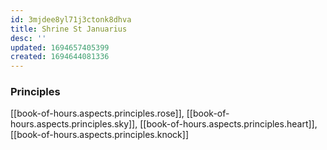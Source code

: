 ```yaml
---
id: 3mjdee8yl71j3ctonk8dhva
title: Shrine St Januarius
desc: ''
updated: 1694657405399
created: 1694644081336
---
```


### Principles

[[book-of-hours.aspects.principles.rose]], [[book-of-hours.aspects.principles.sky]], [[book-of-hours.aspects.principles.heart]], [[book-of-hours.aspects.principles.knock]]  

